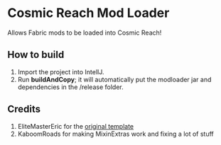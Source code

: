 # Cosmic Reach Mod Loader

Allows Fabric mods to be loaded into Cosmic Reach!

## How to build
1. Import the project into IntelIJ.
2. Run **buildAndCopy**; it will automatically put the modloader jar and dependencies in the /release folder.

## Credits

1. EliteMasterEric for the [original template](https://github.com/EliteMasterEric/HelloWorldFabric)
2. KaboomRoads for making MixinExtras work and fixing a lot of stuff
